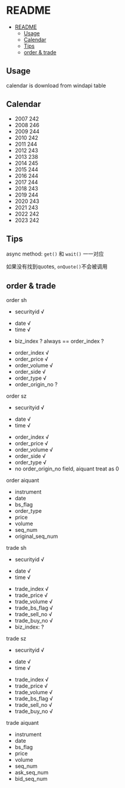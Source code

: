 # README

- [README](#readme)
  - [Usage](#usage)
  - [Calendar](#calendar)
  - [Tips](#tips)
  - [order \& trade](#order--trade)

## Usage

calendar is download from windapi table

## Calendar

- 2007 242
- 2008 246
- 2009 244
- 2010 242
- 2011 244
- 2012 243
- 2013 238
- 2014 245
- 2015 244
- 2016 244
- 2017 244
- 2018 243
- 2019 244
- 2020 243
- 2021 243
- 2022 242
- 2023 242

## Tips

async method: `get()` 和 `wait()` 一一对应

如果没有找到quotes, `onQuote()`不会被调用

## order & trade

order sh
- securityid √
<!-- - market -->
- date √
- time √
<!-- - quote_type -->
<!-- - eq_trading_phase_code -->
- biz_index ? always == order_index ?
<!-- - trade_order_channel -->
- order_index √
- order_price √
- order_volume √
- order_side √
- order_type √
- order_origin_no ?

order sz
- securityid √
<!-- - market -->
- date √
- time √
<!-- - quote_type -->
<!-- - trade_order_channel -->
- order_index √
- order_price √
- order_volume √
- order_side √
- order_type √
- no order_origin_no field, aiquant treat as 0

order aiquant
- instrument
- date
- bs_flag
- order_type
- price
- volume
- seq_num
- original_seq_num

trade sh
- securityid √
<!-- - market -->
- date √
- time √
<!-- - quote_type -->
- trade_index √
- trade_price √
- trade_volume √
- trade_bs_flag √
- trade_sell_no √
- trade_buy_no √
- biz_index: ?
<!-- - trade_order_channel -->

trade sz
- securityid √
<!-- - market -->
- date √
- time √
<!-- - quote_type -->
- trade_index √
- trade_price √
- trade_volume √
- trade_bs_flag √
- trade_sell_no √
- trade_buy_no √
<!-- - trade_order_channel -->

trade aiquant
- instrument
- date
- bs_flag
- price
- volume
- seq_num
- ask_seq_num
- bid_seq_num
